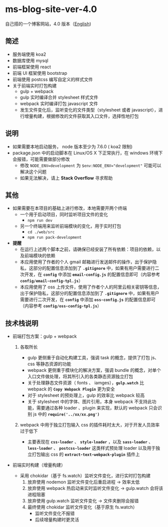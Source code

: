 # ms-blog-site-ver-4.0
自己搭的一个博客网站，4.0 版本（[English](https://github.com/MonkingStand/ms-blog-site-ver-4.0))

## 简述
*   服务端使用 koa2
*   数据库使用 mysql
*   前端框架使用 react
*   前端 UI 框架使用 bootstrap
*   前端使用 postcss 编写自定义的样式文件
*   关于前端实时打包构建
    +   gulp + webpack
    +   gulp 实时编译合并 stylesheet 样式文件
    +   webpack 实时编译打包 javascript 文件
    +   发生文件变化后，监听变化的文件类型（stylesheet 或者 javascript），进行增量构建，根据修改的文件获取其入口文件，选择性地打包

## 说明
*   如果需要本地启动服务， node 版本至少为 7.6.0 ( koa2 限制)
*   package.json 中的启动脚本在 Linux/OS X 下正常执行，在 windows 环境下会报错，可能需要做部分修改
    *   修改 `NODE_ENV=development` 为 `$env:NODE_ENV="development"` 可能可以解决这个问题
    *   如果无法解决，请上 **Stack Overflow** 寻求帮助

## 其他
*   如果需要在本项目的基础上进行修改，本地需要开两个终端
    *   一个用于启动项目，同时监听项目文件的变化
        *   `npm run dev`
    *   另一个终端用来监听前端模块的变化，用于实时打包
        *   `cd ./web/src`
        *   `npm run pack-development`
*   **提醒**
    *   在运行上述两个脚本之前，请确保已经安装了所有依赖：项目的依赖，以及前端模块的依赖
    *   本应用使用了作者的个人 gmail 邮箱进行发送邮件的操作，出于保护隐私，这部分的配置信息添加到了 **`.gitignore`** 中，如果有用户需要进行二次开发，在 **`config`** 中添加 **`email-config.js`** 的配置信息即可（内容参考 **`config/email-config-tpl.js`**）
    *   本应用使用了 oss 上传文件，使用了作者个人的阿里云相关密钥等信息，出于保护隐私，这部分的配置信息添加到了 **`.gitignore`** 中，如果有用户需要进行二次开发，在 **`config`** 中添加 **`oss-config.js`** 的配置信息即可（内容参考 **`config/oss-config-tpl.js`**）

## 技术栈说明
+   前端打包方案：gulp + webpack
    1.  各取所长
        +   gulp 更侧重于自动化构建工具，强调 task 的概念，提供了打包 js、css 等静态资源的功能
        +   webpack 更侧重于模块化的解决方案，强调 bundle 的概念，对单个入口文件做处理，将其所引入的各类静态资源独立打包
        +   关于处理静态文件资源（ fonts 、 iamges），**` gulp.watch `** 比 webpack 的 **` Copy Webpack Plugin `** 更为安全
        +   对于 stylesheet 的预处理上，gulp 的效率比 webpack 较高
        +   关于 stylesheet 中的字体、图片引用，本身 webpack 不支持此功能，需要通过各种 loader 、plugin 来实现，默认的 webpack 只会识别 js 中的 **` require('../xx/xx.png') `**

    2.  webpack 中用于独立打包输入 css 的插件耗时太大，对于开发人员效率过于低下
        +	主要表现在 **` css-loader `** 、 **` style-loader `** ，以及 **` sass-loader `** 、 **` less-loader `** 、 **` postcss-loader `** 这类样式预处理 loader 以及用于独立打包输出 css 的 **` extract-text-webpack-plugin `** 插件上

+   前端实时构建（增量构建）
    +   采用 chokidar（基于 fs.watch）监听文件变化，进行实时打包构建
        1.  放弃使用 nodemon 监听文件变化后重启进程 -> 效率太低
        2.  放弃使用 webpack 热启动来实时监听文件变化 -> gulp.watch 会将该进程阻塞
        3.  放弃使用 gulp.watch 监听文件变化 -> 文件夹删除会报错
        4.  最终使用 chokidar 监听文件变化（基于原生 fs.watch）
            +   监听文件变化不报错
            +   后续增量构建时更灵活